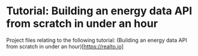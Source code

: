 # Tutorial: Building an energy data API from scratch in under an hour​

Project files relating to the following tutorial: (Building an energy data API from scratch in under an hour)[https://realto.io]​